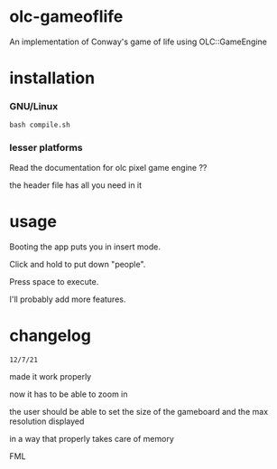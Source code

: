 # olc-gameoflife
An implementation of Conway's game of life using OLC::GameEngine

# installation

<h3> GNU/Linux </h3>

```bash compile.sh```

<h3>lesser platforms</h3>

Read the documentation for olc pixel game engine ??

the header file has all you need in it

# usage

Booting the app puts you in insert mode. 

Click and hold to put down "people". 

Press space to execute.

I'll probably add more features.

# changelog

```12/7/21```

made it work properly

now it has to be able to zoom in

the user should be able to set the size of the gameboard and the max resolution displayed

in a way that properly takes care of memory

FML
